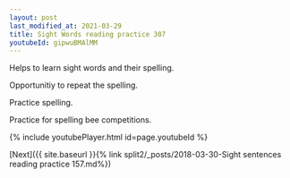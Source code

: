 ```yaml
---
layout: post
last_modified_at: 2021-03-29
title: Sight Words reading practice 307
youtubeId: gipwuBMAlMM
---
```

 
 
Helps to learn sight words and their spelling.

Opportunitiy to repeat the spelling. 

Practice spelling. 
 
Practice for spelling bee competitions. 
 
{% include youtubePlayer.html id=page.youtubeId %}
 
 

[Next]({{ site.baseurl }}{% link  split2/_posts/2018-03-30-Sight sentences reading practice 157.md%})
 
